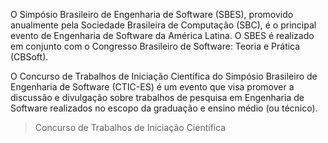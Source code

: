 O Simpósio Brasileiro de Engenharia de Software (SBES), promovido anualmente pela Sociedade Brasileira de Computação (SBC), é o principal evento de Engenharia de Software da América Latina. O SBES é realizado em conjunto com o Congresso Brasileiro de Software: Teoria e Prática (CBSoft). 

O Concurso de Trabalhos de Iniciação Científica do Simpósio Brasileiro de Engenharia de Software (CTIC-ES) é um evento que visa promover a discussão e divulgação sobre trabalhos de pesquisa em Engenharia de Software realizados no escopo da graduação e ensino médio (ou técnico).

> Concurso de Trabalhos de Iniciação Científica